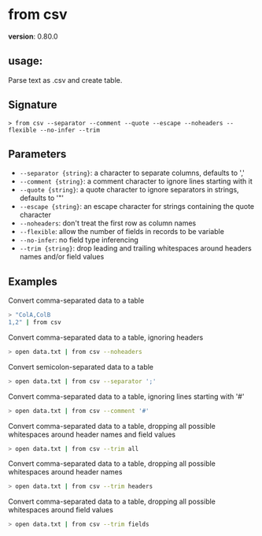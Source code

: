 # from csv

**version**: 0.80.0

## **usage**:

Parse text as .csv and create table.

## Signature

`> from csv --separator --comment --quote --escape --noheaders --flexible --no-infer --trim`

## Parameters

- `--separator {string}`: a character to separate columns, defaults to ','
- `--comment {string}`: a comment character to ignore lines starting with it
- `--quote {string}`: a quote character to ignore separators in strings, defaults to '"'
- `--escape {string}`: an escape character for strings containing the quote character
- `--noheaders`: don't treat the first row as column names
- `--flexible`: allow the number of fields in records to be variable
- `--no-infer`: no field type inferencing
- `--trim {string}`: drop leading and trailing whitespaces around headers names and/or field values

## Examples

Convert comma-separated data to a table

```bash
> "ColA,ColB
1,2" | from csv
```

Convert comma-separated data to a table, ignoring headers

```bash
> open data.txt | from csv --noheaders
```

Convert semicolon-separated data to a table

```bash
> open data.txt | from csv --separator ';'
```

Convert comma-separated data to a table, ignoring lines starting with '#'

```bash
> open data.txt | from csv --comment '#'
```

Convert comma-separated data to a table, dropping all possible whitespaces around header names and field values

```bash
> open data.txt | from csv --trim all
```

Convert comma-separated data to a table, dropping all possible whitespaces around header names

```bash
> open data.txt | from csv --trim headers
```

Convert comma-separated data to a table, dropping all possible whitespaces around field values

```bash
> open data.txt | from csv --trim fields
```
